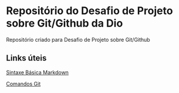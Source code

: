 # Repositório do Desafio de Projeto sobre Git/Github da Dio
Repositório criado para Desafio de Projeto sobre Git/Github

## Links úteis
[Sintaxe Básica Markdown](https://www.markdownguide.org/basic-syntax/)

[Comandos Git](https://comandosgit.github.io/)
